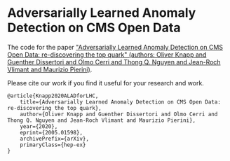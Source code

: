 # Adversarially Learned Anomaly Detection on CMS Open Data

The code for the paper ["Adversarially Learned Anomaly Detection on CMS Open Data: re-discovering the top quark" (authors: Oliver Knapp and Guenther Dissertori and Olmo Cerri and Thong Q. Nguyen and Jean-Roch Vlimant and Maurizio Pierini)](https://arxiv.org/abs/2005.01598).

Please cite our work if you find it useful for your research and work.

```
@article{Knapp2020ALADforLHC,
    title={Adversarially Learned Anomaly Detection on CMS Open Data: re-discovering the top quark},
    author={Oliver Knapp and Guenther Dissertori and Olmo Cerri and Thong Q. Nguyen and Jean-Roch Vlimant and Maurizio Pierini},
    year={2020},
    eprint={2005.01598},
    archivePrefix={arXiv},
    primaryClass={hep-ex}
}
```
